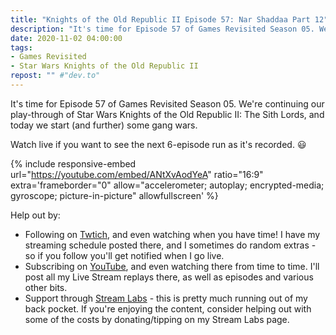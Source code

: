 ```yaml
---
title: "Knights of the Old Republic II Episode 57: Nar Shaddaa Part 12"
description: "It's time for Episode 57 of Games Revisited Season 05. We're continuing our play-through of Star Wars Knights of the Old Republic II: The Sith Lords, and today we start (and further) some gang wars."
date: 2020-11-02 04:00:00
tags:
- Games Revisited
- Star Wars Knights of the Old Republic II
repost: "" #"dev.to"
---
```


It's time for Episode 57 of Games Revisited Season 05. We're continuing our play-through of Star Wars Knights of the Old Republic II: The Sith Lords, and today we start (and further) some gang wars.

Watch live if you want to see the next 6-episode run as it's recorded. :smiley:
<!--more-->

{% include responsive-embed url="https://youtube.com/embed/ANtXvAodYeA" ratio="16:9" extra='frameborder="0" allow="accelerometer; autoplay; encrypted-media; gyroscope; picture-in-picture" allowfullscreen' %}

Help out by:
 * Following on [Twtich](https://twitch.tv/AnonJr_Live), and even watching when you have time! I have my streaming schedule posted there, and I sometimes do random extras - so if you follow you'll get notified when I go live.
 * Subscribing on [YouTube](http://www.youtube.com/channel/UCXafqhKHbkSUIrq0LAuu0tw), and even watching there from time to time. I'll post all my Live Stream replays there, as well as episodes and various other bits.
 * Support through [Stream Labs](https://streamlabs.com/anonjr_live) - this is pretty much running out of my back pocket. If you're enjoying the content, consider helping out with some of the costs by donating/tipping on my Stream Labs page.